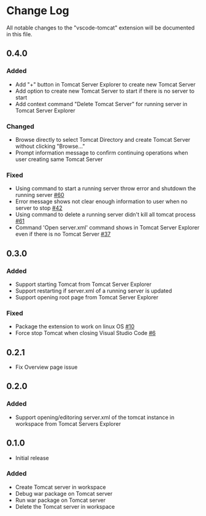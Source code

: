 # Change Log
All notable changes to the "vscode-tomcat" extension will be documented in this file.

## 0.4.0
### Added
* Add "+" button in Tomcat Server Explorer to create new Tomcat Server
* Add option to create new Tomcat Server to start if there is no server to start
* Add context command "Delete Tomcat Server" for running server in Tomcat Server Explorer

### Changed
* Browse directly to select Tomcat Directory and create Tomcat Server without clicking "Browse..."
* Prompt information message to confirm continuing operations when user creating same Tomcat Server

### Fixed
* Using command to start a running server throw error and shutdown the running server [#60](https://github.com/adashen/vscode-tomcat/issues/60)
* Error message shows not clear enough information to user when no server to stop [#42](https://github.com/adashen/vscode-tomcat/issues/42)
* Using command to delete a running server didn't kill all tomcat process [#61](https://github.com/adashen/vscode-tomcat/issues/61)
* Command 'Open server.xml' command shows in Tomcat Server Explorer even if there is no Tomcat Server [#37](https://github.com/adashen/vscode-tomcat/issues/37)

## 0.3.0
### Added
* Support starting Tomcat from Tomcat Server Explorer
* Support restarting if server.xml of a running server is updated
* Support opening root page from Tomcat Server Explorer
### Fixed
* Package the extension to work on linux OS [#10](https://github.com/adashen/vscode-tomcat/issues/10)
* Force stop Tomcat when closing Visual Studio Code [#6](https://github.com/adashen/vscode-tomcat/issues/6)

## 0.2.1
* Fix Overview page issue 

## 0.2.0
### Added
* Support opening/editoring server.xml of the tomcat instance in workspace from Tomcat Servers Explorer

## 0.1.0
- Initial release
### Added
* Create Tomcat server in workspace
* Debug war package on Tomcat server
* Run war package on Tomcat server
* Delete the Tomcat server in workspace
